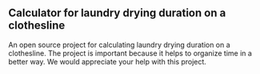 ## Calculator for laundry drying duration on a clothesline  ##

An open source project for calculating laundry drying duration on a clothesline.
The project is important because it helps to organize time in a better way.
We would appreciate your help with this project.
